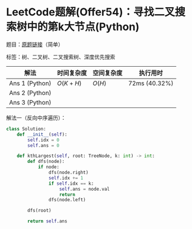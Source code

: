 # LeetCode题解(Offer54)：寻找二叉搜索树中的第k大节点(Python)

题目：[原题链接](https://leetcode-cn.com/problems/er-cha-sou-suo-shu-de-di-kda-jie-dian-lcof/)（简单）

标签：树、二叉树、二叉搜索树、深度优先搜索

| 解法           | 时间复杂度 | 空间复杂度 | 执行用时      |
| -------------- | ---------- | ---------- | ------------- |
| Ans 1 (Python) | $O(K+H)$   | $O(H)$     | 72ms (40.32%) |
| Ans 2 (Python) |            |            |               |
| Ans 3 (Python) |            |            |               |

解法一（反向中序遍历）：

```python
class Solution:
    def __init__(self):
        self.idx = 0
        self.ans = 0

    def kthLargest(self, root: TreeNode, k: int) -> int:
        def dfs(node):
            if node:
                dfs(node.right)
                self.idx += 1
                if self.idx == k:
                    self.ans = node.val
                    return
                dfs(node.left)

        dfs(root)

        return self.ans
```